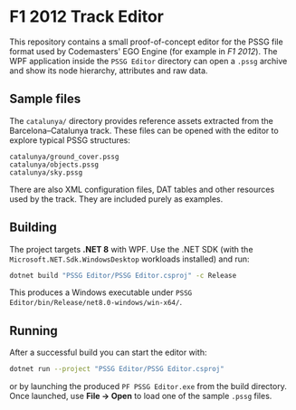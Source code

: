 # F1 2012 Track Editor

This repository contains a small proof-of-concept editor for the PSSG file format used by Codemasters' EGO Engine (for example in *F1 2012*). The WPF application inside the `PSSG Editor` directory can open a `.pssg` archive and show its node hierarchy, attributes and raw data.

## Sample files

The `catalunya/` directory provides reference assets extracted from the Barcelona–Catalunya track. These files can be opened with the editor to explore typical PSSG structures:

```
catalunya/ground_cover.pssg
catalunya/objects.pssg
catalunya/sky.pssg
```

There are also XML configuration files, DAT tables and other resources used by the track. They are included purely as examples.

## Building

The project targets **.NET 8** with WPF. Use the .NET SDK (with the `Microsoft.NET.Sdk.WindowsDesktop` workloads installed) and run:

```bash
dotnet build "PSSG Editor/PSSG Editor.csproj" -c Release
```

This produces a Windows executable under `PSSG Editor/bin/Release/net8.0-windows/win-x64/`.

## Running

After a successful build you can start the editor with:

```bash
dotnet run --project "PSSG Editor/PSSG Editor.csproj"
```

or by launching the produced `PF PSSG Editor.exe` from the build directory. Once launched, use **File → Open** to load one of the sample `.pssg` files.

